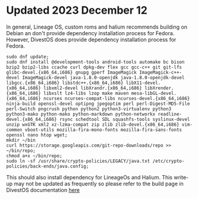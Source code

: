 # Updated 2023 December 12

In general, Lineage OS, custom roms and halium recommends building on Debian an don't provide dependency installation process for Fedora. However, DivestOS does provide dependency installation process for Fedora.
```
sudo dnf update;
sudo dnf install @development-tools android-tools automake bc bison bzip2 bzip2-libs ccache curl dpkg-dev flex gcc gcc-c++ git git-lfs glibc-devel.{x86_64,i686} gnupg gperf ImageMagick ImageMagick-c++-devel ImageMagick-devel java-1.8.0-openjdk java-1.8.0-openjdk-devel libgcc.{x86_64,i686} libstdc++.{x86_64,i686} libX11-devel.{x86_64,i686} libxml2-devel libXrandr.{x86_64,i686} libXrender.{x86_64,i686} libxslt lz4-libs lzop make maven mesa-libGL-devel.{x86_64,i686} ncurses ncurses-compat-libs ncurses-devel.{x86_64,i686} ninja-build openssl-devel optipng jpegoptim perl perl-Digest-MD5-File perl-Switch pngcrush python python2 python3-virtualenv python3 python3-mako python-mako python-markdown python-networkx readline-devel.{x86_64,i686} rsync schedtool SDL squashfs-tools syslinux-devel unzip wxGTK xml2 xz-lzma-compat zip zlib zlib-devel.{x86_64,i686} vim-common vboot-utils mozilla-fira-mono-fonts mozilla-fira-sans-fonts openssl nano htop wget;
mkdir ~/bin
curl https://storage.googleapis.com/git-repo-downloads/repo >> ~/bin/repo;
chmod a+x ~/bin/repo;
sudo ln -sf /usr/share/crypto-policies/LEGACY/java.txt /etc/crypto-policies/back-ends/java.config;
```

This should also install dependency for LineageOs and Halium. This write-up may not be updated as frequently so please refer to the build page in DivestOS documentation [here](https://divestos.org/pages/build)

